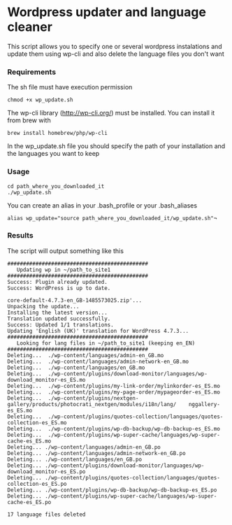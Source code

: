 # Wordpress updater and language cleaner

This script allows you to specify one or several wordpress instalations and update them using wp-cli and also delete the language files you don't want

### Requirements

The sh file must have execution permission

	chmod +x wp_update.sh

The wp-cli library (http://wp-cli.org/) must be installed.
You can install it from brew with

	brew install homebrew/php/wp-cli

In the wp_update.sh file you should specify the path of your installation and the languages you want to keep


### Usage

	cd path_where_you_downloaded_it
	./wp_update.sh

You can create an alias in your .bash_profile or your .bash_aliases

	alias wp_update="source path_where_you_downloaded_it/wp_update.sh"¬


### Results

The script will output something like this

	#############################################
	   Updating wp in ~/path_to_site1
	#############################################
	Success: Plugin already updated.
	Success: WordPress is up to date.

	core-default-4.7.3-en_GB-1485573025.zip'...
	Unpacking the update...
	Installing the latest version...
	Translation updated successfully.
	Success: Updated 1/1 translations.
	Updating 'English (UK)' translation for WordPress 4.7.3...
	#############################################
	   Looking for lang files in ~/path_to_site1 (keeping en_EN)
	#############################################
	Deleting...  ./wp-content/languages/admin-en_GB.mo
	Deleting...  ./wp-content/languages/admin-network-en_GB.mo
	Deleting...  ./wp-content/languages/en_GB.mo
	Deleting...  ./wp-content/plugins/download-monitor/languages/wp-download_monitor-es_ES.mo
	Deleting...  ./wp-content/plugins/my-link-order/mylinkorder-es_ES.mo
	Deleting...  ./wp-content/plugins/my-page-order/mypageorder-es_ES.mo
	Deleting...  ./wp-content/plugins/nextgen-gallery/products/photocrati_nextgen/modules/i18n/lang/	nggallery-es_ES.mo
	Deleting...  ./wp-content/plugins/quotes-collection/languages/quotes-collection-es_ES.mo
	Deleting...  ./wp-content/plugins/wp-db-backup/wp-db-backup-es_ES.mo
	Deleting...  ./wp-content/plugins/wp-super-cache/languages/wp-super-cache-es_ES.mo
	Deleting... ./wp-content/languages/admin-en_GB.po
	Deleting... ./wp-content/languages/admin-network-en_GB.po
	Deleting... ./wp-content/languages/en_GB.po
	Deleting... ./wp-content/plugins/download-monitor/languages/wp-download_monitor-es_ES.po
	Deleting... ./wp-content/plugins/quotes-collection/languages/quotes-collection-es_ES.po
	Deleting... ./wp-content/plugins/wp-db-backup/wp-db-backup-es_ES.po
	Deleting... ./wp-content/plugins/wp-super-cache/languages/wp-super-cache-es_ES.po
	
	17 language files deleted
